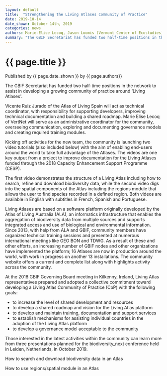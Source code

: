 ```yaml
---
layout: default
title:  "Strengthening the Living Atlases Community of Practice"
date: 2019-10-14
date_shown: October 14th, 2019
categories: news
authors: Marie-Elise Lecoq, Jason Loomis (Vermont Center of Ecostudies) and Vicente Ruiz Jurado
summary: "The GBIF Secretariat has funded two half-time positions in the network to assist in developing a growing community of practice around ‘Living Atlases'."
---
```


# {{ page.title }}

Published by {{ page.date_shown }} by {{ page.authors}}

The GBIF Secretariat has funded two half-time positions in the network to assist in developing a growing community of practice around ‘Living Atlases'.

Vicente Ruiz Jurado of the Atlas of Living Spain will act as technical coordinator, with responsibility for supporting developers, improving technical documentation and building a shared roadmap. Marie Elise Lecoq of VertNet will serve as an administrative coordinator for the community, overseeing communication, exploring and documenting governance models and creating required training modules.

Kicking off activities for the new team, the community is launching two video tutorials (also included below) with the aim of enabling end-users around the world to take full advantage of the Atlases. The videos are one key output from a project to improve documentation for the Living Atlases funded through the 2018 Capacity Enhancement Support Programme (CESP).

The first video demonstrates the structure of a Living Atlas including how to search, refine and download biodiversity data, while the second video digs into the spatial components of the Atlas including the regions module that allows the user to find species recorded in a defined region. Both videos are available in English with subtitles in French, Spanish and Portuguese.

Living Atlases are based on a software platform originally developed by the Atlas of Living Australia (ALA), an informatics infrastructure that enables the aggregation of biodiversity data from multiple sources and supports integrated access and use of biological and environmental information. Since 2013, with help from ALA and GBIF, community members have organized technical training sessions and presented at numerous international meetings like GEO BON and TDWG. As a result of these and other efforts, an increasing number of GBIF nodes and other organizations have implemented the platform; 16 Atlases are now in production around the world, with work in progress on another 13 installations. The community website offers a current and complete list along with highlights activity across the community.

At the 2018 GBIF Governing Board meeting in Kilkenny, Ireland, Living Atlas representatives prepared and adopted a collective commitment toward developing a Living Atlas Community of Practice (CoP) with the following goals: 
* to increase the level of shared development and resources
* to develop a shared roadmap and vision for the Living Atlas platform
* to develop and maintain training, documentation and support services
* to establish mechanisms for assisting individual countries in the adoption of the Living Atlas platform
* to develop a governance model acceptable to the community

Those interested in the latest activities within the community can learn more from three presentations planned for the biodiversity_next conference held in Leiden, Netherlands, in October 2019. 

How to search and download biodiversity data in an Atlas



















How to use regions/spatial module in an Atlas